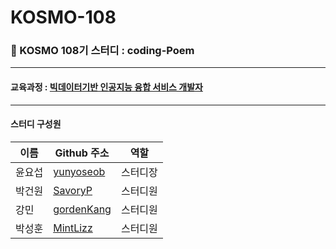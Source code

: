 # KOSMO-108

### 🙂 KOSMO 108기 스터디 : coding-Poem

<hr>

#### 교육과정 : [빅데이터기반 인공지능 융합 서비스 개발자](https://www.ikosmo.co.kr/lecture/LectureListViewRecruited.ans?lectureId=313)

<hr>

#### 스터디 구성원

|이름|Github 주소|역할|
|--|---|---|
|윤요섭|[yunyoseob](https://github.com/yunyoseob)|스터디장|
|박건원|[SavoryP](https://github.com/SavoryP)|스터디원|
|강민|[gordenKang](https://github.com/gordenKang)|스터디원|
|박성훈|[MintLizz](https://github.com/MintLizz)|스터디원|
